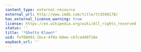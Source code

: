 ```yaml
---
content_type: external-resource
external_url: http://www.imdb.com/title/tt3598178/
has_external_license_warning: true
license: https://en.wikipedia.org/wiki/All_rights_reserved
status: ''
title: '*Ghetto Klown*'
uid: fef08891-1bce-4f0a-b0ee-c67cad48f16e
wayback_url: ''
---
```

